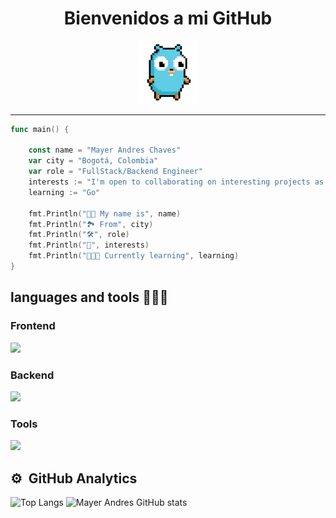 <h1 align="center">Bienvenidos a mi GitHub</h1>

<div align="center">
    <img  width="20%" src="images/gopher.gif">
</div>

-----------------------------

```go
func main() {

    const name = "Mayer Andres Chaves"
    var city = "Bogotá, Colombia"
    var role = "FullStack/Backend Engineer"
    interests := "I'm open to collaborating on interesting projects as a developer"
    learning := "Go"

    fmt.Println("🧑🏽 My name is", name)
    fmt.Println("🏞️ From", city)
    fmt.Println("🛠️", role)
    fmt.Println("🌱", interests)
    fmt.Println("👨🏽‍🏫 Currently learning", learning)
}
```

## languages and tools 👨🏽‍💻

### Frontend

<div align="left">
  <a href="https://skillicons.dev">
    <img src="https://skillicons.dev/icons?i=html,css,tailwind,javascript,ts,astro,svelte,angular" />
  </a>
</div>

### Backend

<div align="left">
  <a href="https://skillicons.dev">
    <img src="https://skillicons.dev/icons?i=nodejs,express,nestjs,go,mongodb,postgres" />
  </a>
</div>

### Tools

<div align="left">
  <a href="https://skillicons.dev">
    <img src="https://skillicons.dev/icons?i=git,github,vscode,vite,docker,prisma,supabase" />
  </a>
</div>

## ⚙️ &nbsp;GitHub Analytics

![Top Langs](https://github-readme-stats.vercel.app/api/top-langs/?username=Mayer-04&theme=react&layout=compact)
![Mayer Andres GitHub stats](https://github-readme-stats.vercel.app/api?username=Mayer-04&show_icons=true&theme=react)
